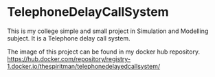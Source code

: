 # TelephoneDelayCallSystem


This is my college simple and small project in Simulation and Modelling subject.
It is a Telephone delay call system.

The image of this project can be found in my docker hub repository.
https://hub.docker.com/repository/registry-1.docker.io/thespiritman/telephonedelayedcallsystem/
